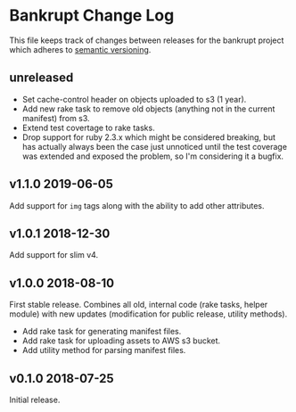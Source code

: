 # Bankrupt Change Log

This file keeps track of changes between releases for the bankrupt project
which adheres to [semantic versioning](https://semver.org).

## unreleased

* Set cache-control header on objects uploaded to s3 (1 year).
* Add new rake task to remove old objects (anything not in the current
  manifest) from s3.
* Extend test covertage to rake tasks.
* Drop support for ruby 2.3.x which might be considered breaking, but has
  actually always been the case just unnoticed until the test coverage was
  extended and exposed the problem, so I'm considering it a bugfix.

## v1.1.0 2019-06-05

Add support for `img` tags along with the ability to add other attributes.

## v1.0.1 2018-12-30

Add support for slim v4.

## v1.0.0 2018-08-10

First stable release. Combines all old, internal code (rake tasks, helper
module) with new updates (modification for public release, utility methods).

* Add rake task for generating manifest files.
* Add rake task for uploading assets to AWS s3 bucket.
* Add utility method for parsing manifest files.

## v0.1.0 2018-07-25

Initial release.
